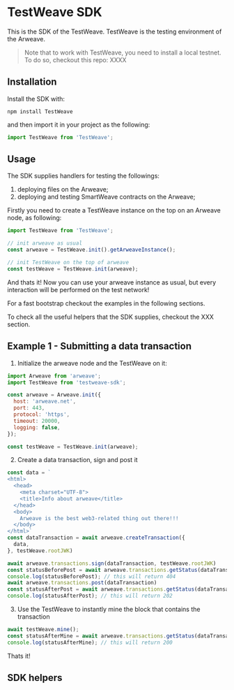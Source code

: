 # TestWeave SDK

This is the SDK of the TestWeave. TestWeave is the testing environment of the Arweave. 

> Note that to work with TestWeave, you need to install a local testnet. To do so, checkout this repo: XXXX

## Installation

Install the SDK with: 

```shell
npm install TestWeave
```

and then import it in your project as the following: 

```javascript
import TestWeave from 'TestWeave';
```
## Usage

The SDK supplies handlers for testing the followings: 

1. deploying files on the Arweave;
2. deploying and testing SmartWeave contracts on the Arweave;

Firstly you need to create a TestWeave instance on the top on an Arweave node, as following: 

```javascript
import TestWeave from 'TestWeave';

// init arweave as usual
const arweave = TestWeave.init().getArweaveInstance();

// init TestWeave on the top of arweave
const testWeave = TestWeave.init(arweave);

```

And thats it! Now you can use your arweave instance as usual, but every interaction will be performed on the test network! 

For a fast bootstrap checkout the examples in the following sections.

To check all the useful helpers that the SDK supplies, checkout the XXX section. 

## Example 1 - Submitting a data transaction

1. Initialize the arweave node and the TestWeave on it:
   
```javascript
import Arweave from 'arweave';
import TestWeave from 'testweave-sdk';

const arweave = Arweave.init({
  host: 'arweave.net',
  port: 443,
  protocol: 'https',
  timeout: 20000,
  logging: false,
}); 

const testWeave = TestWeave.init(arweave);
```

2. Create a data transaction, sign and post it

```javascript
const data = `
<html>
  <head>
    <meta charset="UTF-8">
    <title>Info about arweave</title>
  </head>
  <body>
    Arweave is the best web3-related thing out there!!!
  </body>
</html>`
const dataTransaction = await arweave.createTransaction({
  data,
}, testWeave.rootJWK)

await arweave.transactions.sign(dataTransaction, testWeave.rootJWK)
const statusBeforePost = await arweave.transactions.getStatus(dataTransaction.id)
console.log(statusBeforePost); // this will return 404
await arweave.transactions.post(dataTransaction)
const statusAfterPost = await arweave.transactions.getStatus(dataTransaction.id)
console.log(statusAfterPost); // this will return 202
```

3. Use the TestWeave to instantly mine the block that contains the transaction

```javascript
await testWeave.mine();
const statusAfterMine = await arweave.transactions.getStatus(dataTransaction.id)
console.log(statusAfterMine); // this will return 200
```

Thats it! 

## SDK helpers

